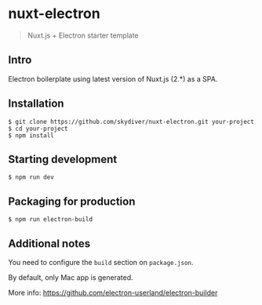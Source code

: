 # nuxt-electron
> Nuxt.js + Electron starter template

## Intro
Electron boilerplate using latest version of Nuxt.js (2.*) as a SPA.

## Installation
```
$ git clone https://github.com/skydiver/nuxt-electron.git your-project
$ cd your-project
$ npm install
```


## Starting development
```
$ npm run dev
```


## Packaging for production
```
$ npm run electron-build
```

## Additional notes
You need to configure the `build` section on `package.json`.

By default, only Mac app is generated.

More info: https://github.com/electron-userland/electron-builder
